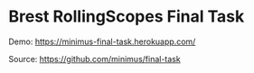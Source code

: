 Brest RollingScopes Final Task
==============================

Demo: https://minimus-final-task.herokuapp.com/

Source: https://github.com/minimus/final-task